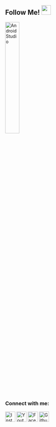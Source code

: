 ## Follow Me! <img src="https://raw.githubusercontent.com/iampavangandhi/iampavangandhi/master/gifs/Hi.gif" width="30px" height="30px"></h2>
<p>
  <img alt="Android Studio" src="https://miro.medium.com/max/800/1*zzTEyTwyy7jXibtqVWg84Q.gif" width="30%" />
</p>

### Connect with me:
<a href="https://www.instagram.com/irulnin_" target="_blank"><img src="https://img.shields.io/badge/Instagram-%23E4405F.svg?&style=flat-square&logo=instagram&logoColor=white" height="32px" alt="Instagram"></a>
<a href="https://www.youtube.com/channel/UCkFAH0sBFpQYftbKBM2lqRg" target="_blank"><img src="https://img.shields.io/badge/youtube-%23FF0000.svg?&style=for-the-badge&logo=youtube&logoColor=white" height="32px" alt="Youtube"></a>
<a href="https://web.facebook.com/amir.ul.9828456/_" target="_blank"><img src="https://img.shields.io/badge/Facebook-000000?style=for-the-badge&logo=facebook&logoColor=white" height="32px" alt="Facebook"></a>
<a href="https://github.com/Amirul109_" target="_blank"><img src="https://img.shields.io/badge/Github-000000?style=for-the-badge&logo=facebook&logoColor=white" height="32px" alt="Github"></a>

